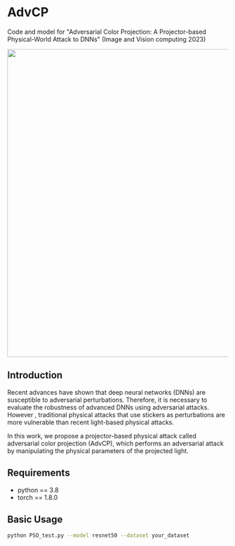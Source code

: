 # AdvCP
Code and model for "Adversarial Color Projection: A Projector-based Physical-World Attack to DNNs" (Image and Vision computing 2023)
<p align='center'>
  <img src='test.png' width='700'/>
</p>

## Introduction
Recent advances have shown that deep neural networks (DNNs) are susceptible to adversarial perturbations. Therefore, it is necessary to evaluate the robustness of advanced DNNs using adversarial attacks. However , traditional physical attacks that use stickers as perturbations are more vulnerable than recent light-based physical attacks. 

In this work, we propose a projector-based physical attack called adversarial color projection (AdvCP), which performs an adversarial attack by manipulating the physical parameters of the projected light.
## Requirements
* python == 3.8
* torch == 1.8.0

## Basic Usage
```sh
python PSO_test.py --model resnet50 --dataset your_dataset
```

